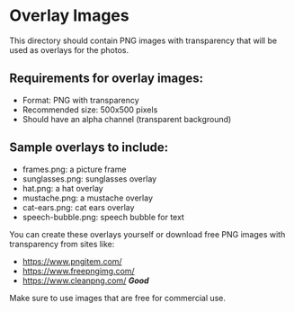# Overlay Images

This directory should contain PNG images with transparency that will be used as overlays for the photos.

## Requirements for overlay images:
- Format: PNG with transparency
- Recommended size: 500x500 pixels
- Should have an alpha channel (transparent background)

## Sample overlays to include:
- frames.png: a picture frame
- sunglasses.png: sunglasses overlay
- hat.png: a hat overlay
- mustache.png: a mustache overlay
- cat-ears.png: cat ears overlay
- speech-bubble.png: speech bubble for text

You can create these overlays yourself or download free PNG images with transparency from sites like:
- https://www.pngitem.com/
- https://www.freepngimg.com/
- https://www.cleanpng.com/ ***Good***

Make sure to use images that are free for commercial use.